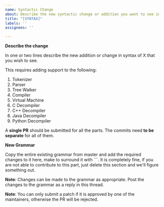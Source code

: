 ```yaml
---
name: Syntactic Change
about: Describe the new syntactic change or addition you want to see in X
title: "[SYNTAX]"
labels: ''
assignees: ''

---
```


**Describe the change**

In one or two lines describe the new addition or change in syntax of X that you wish to see.

This requires adding support to the following:

1. Tokenizer
2. Parser
3. Tree Walker
4. Compiler
5. Virtual Machine
6. C Decompiler
7. C++ Decompiler
8. Java Decompiler
9. Python Decompiler

A **single PR** should be submitted for all the parts. The commits need **to be separate** for all of them.

**New Grammar**

Copy the entire existing grammar from master and add the required changes to it here, make to surround it with ```. It is completely fine, if you are not able to contribute to this part, just delete this section and we'll figure something out.

**Note**: Changes can be made to the grammar as appropriate. Post the changes to the grammar as a reply in this thread.

**Note**: You can only submit a patch if it is approved by one of the maintainers, otherwise the PR will be rejected.
